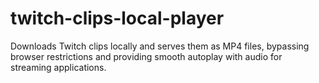 # twitch-clips-local-player
Downloads Twitch clips locally and serves them as MP4 files, bypassing browser restrictions and providing smooth autoplay with audio for streaming applications.
